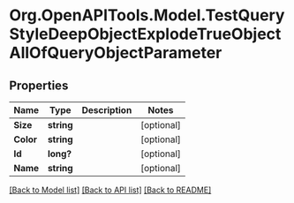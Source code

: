 # Org.OpenAPITools.Model.TestQueryStyleDeepObjectExplodeTrueObjectAllOfQueryObjectParameter

## Properties

Name | Type | Description | Notes
------------ | ------------- | ------------- | -------------
**Size** | **string** |  | [optional] 
**Color** | **string** |  | [optional] 
**Id** | **long?** |  | [optional] 
**Name** | **string** |  | [optional] 

[[Back to Model list]](../README.md#documentation-for-models) [[Back to API list]](../README.md#documentation-for-api-endpoints) [[Back to README]](../README.md)


